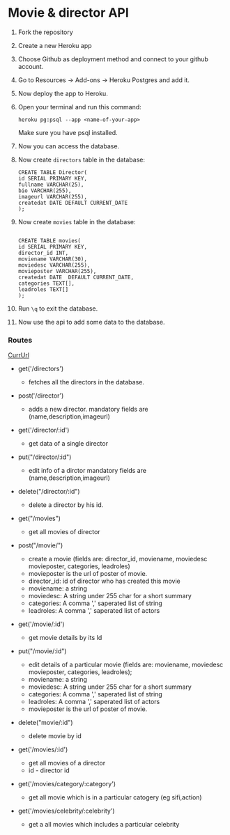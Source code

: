 # Movie & director API

1. Fork the repository
2. Create a new Heroku app
3. Choose Github as deployment method and connect to your
   github account.
5. Go to Resources -> Add-ons -> Heroku Postgres and add it.
6. Now deploy the app to Heroku.
7. Open your terminal and run this command:

   ```
   heroku pg:psql --app <name-of-your-app>
   ```

   Make sure you have psql installed.
8. Now you can access the database.
9. Now create `directors` table in the database:
    ```
    CREATE TABLE Director(
    id SERIAL PRIMARY KEY,
    fullname VARCHAR(25),
    bio VARCHAR(255),
    imageurl VARCHAR(255),
    createdat DATE DEFAULT CURRENT_DATE
    );

    ```

10. Now create `movies` table in the database:
    ```

    CREATE TABLE movies(
    id SERIAL PRIMARY KEY,
    director_id INT,
    moviename VARCHAR(30),
    moviedesc VARCHAR(255),
    movieposter VARCHAR(255),
    createdat DATE  DEFAULT CURRENT_DATE,
    categories TEXT[],
    leadroles TEXT[]
    );
    ```
11. Run `\q` to exit the database.
11. Now use the api to add some data to the database.

### Routes
[CurrUrl](https://tmdb-node-api.herokuapp.com/)

* get('/directors')
  
  * fetches all the directors in the database.

* post('/director')

    * adds a new director. mandatory fields are (name,description,imageurl)

* get('/director/:id')
  
    * get data of a single director

* put("/director/:id")

    * edit info of a dirctor mandatory fields are (name,description,imageurl)

*  delete("/director/:id")
    * delete a director by his id.

*  get("/movies") 
    
    * get all movies of director

* post("/movie/")

    * create a movie (fields are:  director_id, moviename, moviedesc movieposter, categories, leadroles)
    * movieposter is the url of poster of movie.
    * director_id: id of director who has created this movie
    * moviename: a string
    * moviedesc: A string under 255 char for a short summary  
    * categories: A comma ',' saperated list of string
    * leadroles: A comma ',' saperated list of actors

*  get('/movie/:id')

    * get movie details by its Id

* put("/movie/:id")

    * edit details of a particular movie (fields are: moviename, moviedesc movieposter, categories, leadroles);
    * moviename: a string
    * moviedesc: A string under 255 char for a short summary  
    * categories: A comma ',' saperated list of string
    * leadroles: A comma ',' saperated list of actors
    * movieposter is the url of poster of movie.

* delete("movie/:id")
    * delete movie by id

* get('/movies/:id')
    * get all movies of a director 
    * id - director id

* get('/movies/category/:category')

    * get all movie which is in a particular catogery (eg sifi,action)


* get('/movies/celebrity/:celebrity')
    
    * get a all movies which includes a particular celebrity
